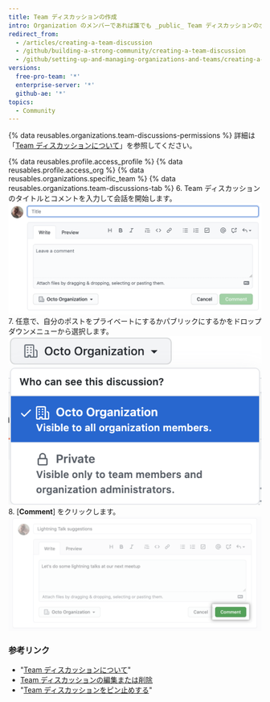 ```yaml
---
title: Team ディスカッションの作成
intro: Organization のメンバーであれば誰でも _public_ Team ディスカッションのポストを作成できます。 _private_ Team ディスカッションのポストを作成するには、Team のメンバーか Organization のオーナーでなければなりません。
redirect_from:
  - /articles/creating-a-team-discussion
  - /github/building-a-strong-community/creating-a-team-discussion
  - /github/setting-up-and-managing-organizations-and-teams/creating-a-team-discussion
versions:
  free-pro-team: '*'
  enterprise-server: '*'
  github-ae: '*'
topics:
  - Community
---
```


{% data reusables.organizations.team-discussions-permissions %} 詳細は「[Team ディスカッションについて](/organizations/collaborating-with-your-team/about-team-discussions)」を参照してください。

{% data reusables.profile.access_profile %}
{% data reusables.profile.access_org %}
{% data reusables.organizations.specific_team %}
{% data reusables.organizations.team-discussions-tab %}
6. Team ディスカッションのタイトルとコメントを入力して会話を開始します。 ![新しい Team ディスカッション コメント](/assets/images/help/projects/team-discussions-comment.png)
7. 任意で、自分のポストをプライベートにするかパブリックにするかをドロップダウンメニューから選択します。 ![Team ディスカッションのプライバシー設定メニュー](/assets/images/help/projects/team-discussions-privacy-menu.png)
8. [**Comment**] をクリックします。 ![新しい Team ディスカッションの [Comment] ボタン](/assets/images/help/projects/team-discussions-comment-button.png)

### 参考リンク

  - "[Team ディスカッションについて](/organizations/collaborating-with-your-team/about-team-discussions)"
  - [Team ディスカッションの編集または削除](/organizations/collaborating-with-your-team/editing-or-deleting-a-team-discussion)
  - "[Team ディスカッションをピン止めする](/organizations/collaborating-with-your-team/pinning-a-team-discussion)"
